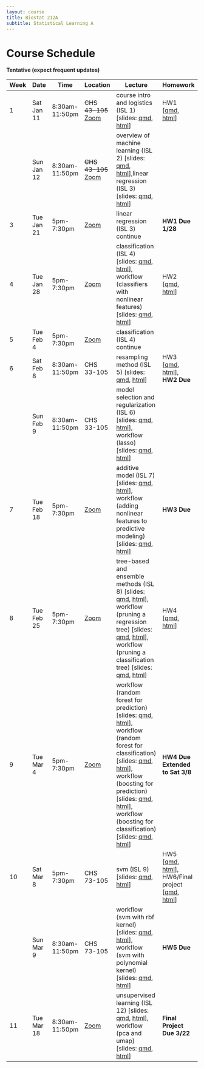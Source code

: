 ```yaml
---
layout: course
title: Biostat 212A
subtitle: Statistical Learning A
---
```


# Course Schedule

**Tentative (expect frequent updates)**


| Week | Date       | Time           | Location                                                  | Lecture                                                                                                                                                                                                                                                                                                                                                                                                                                                                                                                                                                                                                                                                                                                                                                                                                                                                                                          | Homework                                                                                                                                                                                                                                                                       |
|------|------------|----------------|-----------------------------------------------------------|------------------------------------------------------------------------------------------------------------------------------------------------------------------------------------------------------------------------------------------------------------------------------------------------------------------------------------------------------------------------------------------------------------------------------------------------------------------------------------------------------------------------------------------------------------------------------------------------------------------------------------------------------------------------------------------------------------------------------------------------------------------------------------------------------------------------------------------------------------------------------------------------------------------|--------------------------------------------------------------------------------------------------------------------------------------------------------------------------------------------------------------------------------------------------------------------------------|
| 1    | Sat Jan 11 | 8:30am-11:50pm | ~~CHS 43-105~~ [Zoom](https://ucla.zoom.us/j/95442296743) | course intro and logistics (ISL 1) \[slides: [qmd](https://raw.githubusercontent.com/ucla-biostat-212a/2025winter/master/slides/01-intro/intro.qmd), [html](../slides/01-intro/intro.html)\]                                                                                                                                                                                                                                                                                                                                                                                                                                                                                                                                                                                                                                                                                                                     | HW1 \[[qmd](https://raw.githubusercontent.com/ucla-biostat-212a/2025winter/master/hw/hw1/hw1.qmd), [html](../hw/hw1/hw1.html)\]                                                                                                                                                |
|      | Sun Jan 12 | 8:30am-11:50pm | ~~CHS 43-105~~ [Zoom](https://ucla.zoom.us/j/95442296743) | overview of machine learning (ISL 2) \[slides: [qmd](https://raw.githubusercontent.com/ucla-biostat-212a/2025winter/master/slides/02-statlearn/statlearn.qmd), [html](../slides/02-statlearn/statlearn.html)\],linear regression (ISL 3) \[slides: [qmd](https://raw.githubusercontent.com/ucla-biostat-212a/2025winter/master/slides/03-linreg/linreg.qmd), [html](../slides/03-linreg/linreg.html)\]                                                                                                                                                                                                                                                                                                                                                                                                                                                                                                           |                                                                                                                                                                                                                                                                                |
| 3    | Tue Jan 21 | 5pm-7:30pm     | [Zoom](https://ucla.zoom.us/j/95442296743)                | linear regression (ISL 3) continue                                                                                                                                                                                                                                                                                                                                                                                                                                                                                                                                                                                                                                                                                                                                                                                                                                                                               | **HW1 Due 1/28**                                                                                                                                                                                                                                                                    |
| 4    | Tue Jan 28 | 5pm-7:30pm     | [Zoom](https://ucla.zoom.us/j/95442296743)                | classification (ISL 4) \[slides: [qmd](https://raw.githubusercontent.com/ucla-biostat-212a/2025winter/master/slides/04-classification/classification.qmd), [html](../slides/04-classification/classification.html)\], workflow (classifiers with nonlinear features) \[slides: [qmd](https://raw.githubusercontent.com/ucla-biostat-212a/2025winter/master/slides/04-classification/workflow_classifier_bs.qmd), [html](../slides/04-classification/workflow_classifier_bs.html)\]                                                                                                                                                                                                                                                                                                                                                                                                                               | HW2 \[[qmd](https://raw.githubusercontent.com/ucla-biostat-212a/2025winter/master/hw/hw2/hw2.qmd), [html](../hw/hw2/hw2.html)\]                                                                                                                                                |
| 5    | Tue Feb 4  | 5pm-7:30pm     | [Zoom](https://ucla.zoom.us/j/95442296743)                | classification (ISL 4) continue                                                                                                                                                                                                                                                                                                                                                                                                                                                                                                                                                                                                                                                                                                                                                                                                                                                                                  |                                                                                                                                                                                                                                                                                |
| 6    | Sat Feb 8  | 8:30am-11:50pm | CHS 33-105                                                | resampling method (ISL 5) \[slides: [qmd](https://raw.githubusercontent.com/ucla-biostat-212a/2025winter/master/slides/05-resampling/resampling.qmd), [html](../slides/05-resampling/resampling.html)\]                                                                                                                                                                                                                                                                                                                                                                                                                                                                                                                                                                                                                                                                                                          | HW3 \[[qmd](https://raw.githubusercontent.com/ucla-biostat-212a/2025winter/master/hw/hw3/hw3.qmd), [html](../hw/hw3/hw3.html)\], **HW2 Due**                                                                                                                                   |
|      | Sun Feb 9  | 8:30am-11:50pm | CHS 33-105                                                | model selection and regularization (ISL 6) \[slides: [qmd](https://raw.githubusercontent.com/ucla-biostat-212a/2025winter/master/slides/06-modelselection/modelselection.qmd), [html](../slides/06-modelselection/modelselection.html)\], workflow (lasso) \[slides: [qmd](https://raw.githubusercontent.com/ucla-biostat-212a/2025winter/master/slides/06-modelselection/workflow_lasso.qmd), [html](../slides/06-modelselection/workflow_lasso.html)\]                                                                                                                                                                                                                                                                                                                                                                                                                                                         |                                                                                                                                                                                                                                                                                |
| 7    | Tue Feb 18 | 5pm-7:30pm     | [Zoom](https://ucla.zoom.us/j/95442296743)                | additive model (ISL 7) \[slides: [qmd](https://raw.githubusercontent.com/ucla-biostat-212a/2025winter/master/slides/07-nonlinear/nonlinear.qmd), [html](../slides/07-nonlinear/nonlinear.html)\], workflow (adding nonlinear features to predictive modeling) \[slides: [qmd](https://raw.githubusercontent.com/ucla-biostat-212a/2025winter/master/slides/07-nonlinear/workflow_bs.qmd), [html](../slides/07-nonlinear/workflow_bs.html)\]                                                                                                                                                                                                                                                                                                                                                                                                                                                                      | **HW3 Due**                                                                                                                                                                                                                                                                    |
| 8    | Tue Feb 25 | 5pm-7:30pm     | [Zoom](https://ucla.zoom.us/j/95442296743)                | tree-based and ensemble methods (ISL 8) \[slides: [qmd](https://raw.githubusercontent.com/ucla-biostat-212a/2025winter/master/slides/08-tree/tree.qmd), [html](../slides/08-tree/tree.html)\], workflow (pruning a regression tree) \[slides: [qmd](https://raw.githubusercontent.com/ucla-biostat-212a/2025winter/master/slides/08-tree/workflow_regtree.qmd), [html](../slides/08-tree/workflow_regtree.html)\], workflow (pruning a classification tree) \[slides: [qmd](https://raw.githubusercontent.com/ucla-biostat-212a/2025winter/master/slides/08-tree/workflow_classtree.qmd), [html](../slides/08-tree/workflow_classtree.html)\]                                                                                                                                                                                                                                                                    | HW4 \[[qmd](https://raw.githubusercontent.com/ucla-biostat-212a/2025winter/master/hw/hw4/hw4.qmd),  [html](../hw/hw4/hw4.html)\]                                                                                                                                               |
| 9    | Tue Mar 4  | 5pm-7:30pm     | [Zoom](https://ucla.zoom.us/j/95442296743)                | workflow (random forest for prediction) \[slides: [qmd](https://raw.githubusercontent.com/ucla-biostat-212a/2025winter/master/slides/08-tree/workflow_rf_reg.qmd), [html](../slides/08-tree/workflow_rf_reg.html)\], workflow (random forest for classification) \[slides: [qmd](https://raw.githubusercontent.com/ucla-biostat-212a/2025winter/master/slides/08-tree/workflow_rf_class.qmd), [html](../slides/08-tree/workflow_rf_class.html)\], workflow (boosting for prediction) \[slides: [qmd](https://raw.githubusercontent.com/ucla-biostat-212a/2025winter/master/slides/08-tree/workflow_boosting_reg.qmd), [html](../slides/08-tree/workflow_boosting_reg.html)\], workflow (boosting for classification) \[slides: [qmd](https://raw.githubusercontent.com/ucla-biostat-212a/2025winter/master/slides/08-tree/workflow_boosting_class.qmd), [html](../slides/08-tree/workflow_boosting_class.html)\] | **HW4 Due Extended to Sat 3/8**                                                                                                                                                                                                                                                                    |
| 10   | Sat Mar 8  | 5pm-7:30pm     | CHS 73-105                                                | svm (ISL 9) \[slides: [qmd](https://raw.githubusercontent.com/ucla-biostat-212a/2025winter/master/slides/09-svm/svm.qmd), [html](../slides/09-svm/svm.html)\]                                                                                                                                                                                                                                                                                                                                                                                                                                                                                                                                                                                                                                                                                                                                                    | HW5 \[[qmd](https://raw.githubusercontent.com/ucla-biostat-212a/2025winter/master/hw/hw5/hw5.qmd), [html](../hw/hw5/hw5.html)\], HW6/Final project \[[qmd](https://raw.githubusercontent.com/ucla-biostat-212a/2025winter/master/hw/hw6/hw6.qmd), [html](../hw/hw6/hw6.html)\] |
|      | Sun Mar 9  | 8:30am-11:50pm | CHS 73-105                                                | workflow (svm with rbf kernel) \[slides: [qmd](https://raw.githubusercontent.com/ucla-biostat-212a/2025winter/master/slides/09-svm/workflow_svmrbf_heart.qmd), [html](../slides/09-svm/workflow_svmrbf_heart.html)\], workflow (svm with polynomial kernel) \[slides: [qmd](https://raw.githubusercontent.com/ucla-biostat-212a/2025winter/master/slides/09-svm/workflow_svmpoly_heart.qmd), [html](../slides/09-svm/workflow_svmpoly_heart.html)\]                                                                                                                                                                                                                                                                                                                                                                                                                                                              | **HW5 Due**                                                                                                                                                                                                                                                                    |
| 11   | Tue Mar 18 | 8:30am-11:50pm | [Zoom](https://ucla.zoom.us/j/95442296743)                | unsupervised learning (ISL 12) \[slides: [qmd](https://raw.githubusercontent.com/ucla-biostat-212a/2025winter/master/slides/10-unsupervised/unsupervised.qmd), [html](../slides/10-unsupervised/unsupervised.html)\], workflow (pca and umap) \[slides: [qmd](https://raw.githubusercontent.com/ucla-biostat-212a/2025winter/master/slides/10-unsupervised/workflow_pca.qmd), [html](../slides/10-unsupervised/workflow_pca.html)\]                                                                                                                                                                                                                                                                                                                                                                                                                                                                              | **Final Project Due 3/22**                                                                                                                                                                                                                                                     |
